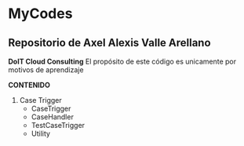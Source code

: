 # MyCodes
## Repositorio de Axel Alexis Valle Arellano

**DoIT Cloud Consulting**
El propósito de este código es unicamente por motivos de aprendizaje

**CONTENIDO**
1.  Case Trigger
	-   CaseTrigger
	-   CaseHandler
	-   TestCaseTrigger
	-   Utility
